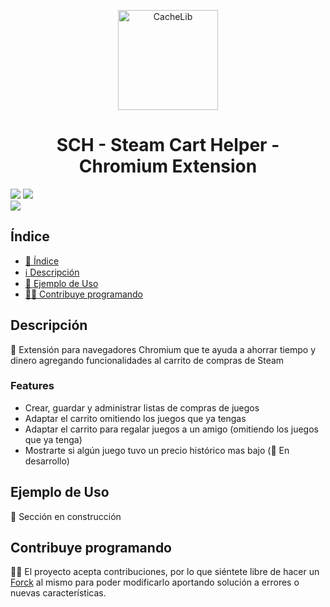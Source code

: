 <p align="center">
  <img width="160" height="160" alt="CacheLib" src="https://em-content.zobj.net/thumbs/160/microsoft/319/shopping-cart_1f6d2.png">
</p>
<h1 align="center"> SCH - Steam Cart Helper - Chromium Extension </h1>
<p align="left">
  <img src="https://img.shields.io/badge/license-MIT%20with%20Royalty%20Clause-green">
  <img src="https://img.shields.io/badge/status-in%20development-yellow">
  <br>
  <img src="https://img.shields.io/github/stars/JLCareglio?style=social">
</p>

## Índice

- [📝 Índice](#índice)
- [ℹ️ Descripción](#descripción)
- [👀 Ejemplo de Uso](#ejemplo-de-uso)
- [🧑‍💻 Contribuye programando](#contribuye-programando)

## Descripción

<p>
  🛒 Extensión para navegadores Chromium que te ayuda a ahorrar tiempo y dinero agregando funcionalidades al carrito de compras de Steam
  <br>
  <h3>Features</h3>
  <ul>
    <li>Crear, guardar y administrar listas de compras de juegos</li>
    <li>Adaptar el carrito omitiendo los juegos que ya tengas</li>
    <li>Adaptar el carrito para regalar juegos a un amigo (omitiendo los juegos que ya tenga)</li>
    <li>Mostrarte si algún juego tuvo un precio histórico mas bajo (🚧 En desarrollo)</li>
  </ul>
</p>

## Ejemplo de Uso

🚧 Sección en construcción

## Contribuye programando

🧑‍💻 El proyecto acepta contribuciones, por lo que siéntete libre de hacer un [Forck](https://github.com/JLCareglio/Steam-Cart-Helper-Chromium-Extension/fork) al mismo para poder modificarlo aportando solución a errores o nuevas características.
